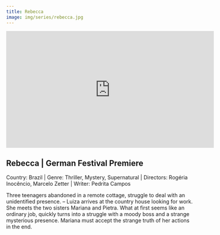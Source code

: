 ```yaml
---
title: Rebecca
image: img/series/rebecca.jpg
---
```

<iframe width="560" height="315" src="https://www.youtube.com/embed/Xb_9yX3BFwA?controls=1" frameborder="0" allow="accelerometer; autoplay; encrypted-media; gyroscope; picture-in-picture" allowfullscreen></iframe>

## Rebecca | German Festival Premiere
Country: Brazil | Genre: Thriller, Mystery, Supernatural | Directors: Rogéria Inocêncio, Marcelo Zetter | Writer: Pedrita Campos

Three teenagers abandoned in a remote cottage, struggle to deal with an unidentified presence. – Luiza arrives at the country house looking for work. She meets the two sisters Mariana and Pietra. What at first seems like an ordinary job, quickly turns into a struggle with a moody boss and a strange mysterious presence. Mariana must accept the strange truth of her actions in the end.